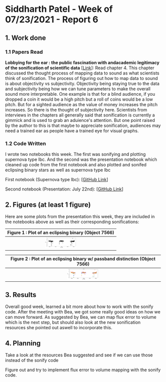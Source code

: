 # Siddharth Patel - Week of 07/23/2021 - Report 6

## 1. Work done

### 1.1 Papers Read

**Lobbying for the ear : the public fascination with andacademic legitimacy of the sonification of scientific data** [[Link](https://cris.maastrichtuniversity.nl/ws/portalfiles/portal/706794/guid-f9e34ec6-b0f4-4618-9d2b-cbf321bebc6e-ASSET1.0.pdf)]: Read chapter 4. This chapter discussed the thought process of mapping data to sound as what scientists think of sonification. The process of figuring out how to map data to sound is about objectivity vs subjectivity. Objectivity being staying true to the data and subjectivity being how we can tune parameters to make the overall sound more interpretable. One example is that for a blind audience, if you dropped a coin it would be a high pitch but a roll of coins would be a low pitch. But for a sighted audience as the value of money increases the pitch increases. So there is the thought of subjectivity here. Scientists from interviews in the chapters all generally said that sonification is currently a gimmick and is used to grab an aduience's attention. But one point raised by the author to this is that maybe to appreciate sonification, audiences may need a trained ear as people have a trained eye for visual graphs.

### 1.2 Code Written

I wrote two notebooks this week. The first was sonifying and plotting supernova type Ibc. And the second was the presentation notebook which cleaned up code from the first notebook and also plotted and sonifed eclipsing binary stars as well as supernova type Ibc

First notebook (Supernova type Ibc): [[GitHub Link](https://github.com/fedhere/RubinRhapsodies/blob/main/SNIBCsonify.ipynb)]

Second notebook (Presentation: July 22nd): [[GitHub Link](https://github.com/fedhere/RubinRhapsodies/blob/main/july22pres.ipynb)]

## 2. Figures (at least 1 figure)

Here are some plots from the presentation this week, they are included in the notebooks above as well as their corresponding sonifications:


|Figure 1 : Plot of an eclipsing binary (Object 7566)|
| :----------------------------------------------------------: |
| <img src="./figures/july22EBs.png" alt = "Figure 1" style= "zoom:10%;"/> |



|Figure 2 : Plot of an eclipsing binary w/ passband distinction (Object 7566)|
| :----------------------------------------------------------: |
| <img src="./figures/july22EBm.png" alt = "Figure 1" style= "zoom:10%;"/> |

## 3. Results

Overall good week, learned a bit more about how to work with the sonify code. After the meeting with Bea, we got some really good ideas on how we can move forward. As suggested by Bea, we can map flux error to volume which is the next step, but should also look at the new sonification resources she pointed out aswell to incorporate this.

## 4. Planning

Take a look at the resources Bea suggested and see if we can use those instead of the sonify code

Figure out and try to implement flux error to volume mapping with the sonify code.
